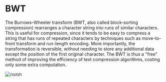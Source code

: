 # BWT

The Burrows–Wheeler transform (BWT, also called block-sorting compression) rearranges a character string into runs of similar characters. This is useful for compression, since it tends to be easy to compress a string that has runs of repeated characters by techniques such as move-to-front transform and run-length encoding. More importantly, the transformation is reversible, without needing to store any additional data except the position of the first original character. The BWT is thus a "free" method of improving the efficiency of text compression algorithms, costing only some extra computation.

![תמונה](https://user-images.githubusercontent.com/57719538/130828711-e9cab7ee-9ee8-4587-b31e-513ecc6870fe.png)
 
